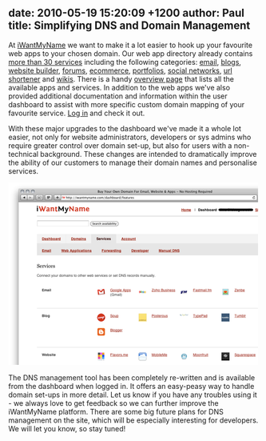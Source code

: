 date: 2010-05-19 15:20:09 +1200
author: Paul
title: Simplifying DNS and Domain Management
----

At [iWantMyName](https://iwantmyname.co.nz/) we want to make it a lot easier to hook up your favourite web apps to your chosen domain. Our web app directory already contains [more than 30 services](https://iwantmyname.co.nz/features/custom-domain-applications-and-dns#web-app-directory) including the following categories: [email](https://iwantmyname.co.nz/services/email-hosting), [blogs](https://iwantmyname.co.nz/services/blog-hosting), [website builder](https://iwantmyname.co.nz/services/website-builder), [forums](https://iwantmyname.co.nz/services/forum-hosting), [ecommerce](https://iwantmyname.co.nz/services/ecommerce-hosting), [portfolios](https://iwantmyname.co.nz/services/portfolio-hosting), [social networks](https://iwantmyname.co.nz/services/social-network), [url shortener](https://iwantmyname.co.nz/services/url-shortener) and [wikis](https://iwantmyname.co.nz/services/wiki-hosting). There is a handy [overview page](https://iwantmyname.co.nz/features/custom-domain-applications-and-dns#web-app-directory) that lists all the available apps and services. In addition to the web apps we've also provided additional documentation and information within the user dashboard to assist with more specific custom domain mapping of your favourite service. [Log in](https://iwantmyname.co.nz/signin) and check it out.

With these major upgrades to the dashboard we've made it a whole lot easier, not only for website administrators, developers or sys admins who require greater control over domain set-up, but also for users with a non-technical background. These changes are intended to dramatically improve the ability of our customers to manage their domain names and personalise services.

![services setup](/media/2010-05-19-services-setup1-1.png)

The DNS management tool has been completely re-written and is available from the dashboard when logged in. It offers an easy-peasy way to handle domain set-ups in more detail. Let us know if you have any troubles using it - we always love to get feedback so we can further improve the iWantMyName platform. There are some big future plans for DNS management on the site, which will be especially interesting for developers. We will let you know, so stay tuned!
